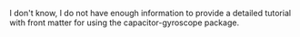 I don't know, I do not have enough information to provide a detailed tutorial with front matter for using the capacitor-gyroscope package.